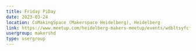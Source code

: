 ```yaml
---
title: Friday PiDay
date: 2023-03-24
location: CoMakingSpace (Makerspace Heidelberg), Heidelberg
link: https://www.meetup.com/heidelberg-makers-meetup/events/wdbltsyfcfbgc/
usergroup: makershd
type: usergroup
---
```

